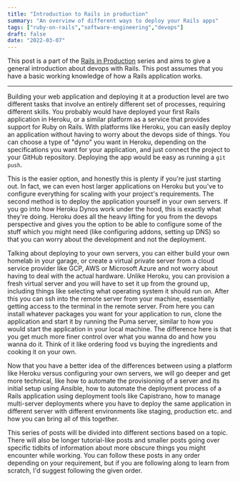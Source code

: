 ```yaml
---
title: "Introduction to Rails in production"
summary: "An overview of different ways to deploy your Rails apps"
tags: ["ruby-on-rails","software-engineering","devops"]
draft: false
date: "2022-03-07"
---
```


This post is a part of the [Rails in Production](/blog/rails-in-production) series and aims to give a general introduction about devops with Rails. This post assumes that you have a basic working knowledge of how a Rails application works.

---

Building your web application and deploying it at a production level are two different tasks that involve an entirely different set of processes, requiring different skills. You probably would have deployed your first Rails application in Heroku, or a similar platform as a service that provides support for Ruby on Rails. With platforms like Heroku, you can easily deploy an application without having to worry about the devops side of things. You can choose a type of "dyno" you want in Heroku, depending on the specifications you want for your application, and just connect the project to your GitHub repository. Deploying the app would be easy as running a `git push`. 

This is the easier option, and honestly this is plenty if you're just starting out. In fact, we can even host larger applications on Heroku but you've to configure everything for scaling with your project's requirements. The second method is to deploy the application yourself in your own servers. If you go into how Heroku Dynos work under the hood, this is exactly what they're doing. Heroku does all the heavy lifting for you from the devops perspective and gives you the option to be able to configure some of the stuff which you might need (like configuring addons, setting up DNS) so that you can worry about the development and not the deployment. 

Talking about deploying to your own servers, you can either build your own homelab in your garage, or create a virtual private server from a cloud service provider like GCP, AWS or Microsoft Azure and not worry about having to deal with the actual hardware. Unlike Heroku, you can provision a fresh virtual server and you will have to set it up from the ground up, including things like selecting what operating system it should run on. After this you can ssh into the remote server from your machine, essentially getting access to the terminal in the remote server. From here you can install whatever packages you want for your application to run, clone the application and start it by running the Puma server, similar to how you would start the application in your local machine. The difference here is that you get much more finer control over what you wanna do and how you wanna do it. Think of it like ordering food vs buying the ingredients and cooking it on your own. 

Now that you have a better idea of the differences between using a platform like Heroku versus configuring your own servers, we will go deeper and get more technical, like how to automate the provisioning of a server and its initial setup using Ansible, how to automate the deployment process of a Rails application using deployment tools like Capistrano, how to manage multi-server deployments where you have to deploy the same application in different server with different environments like staging, production etc. and how you can bring all of this together. 

This series of posts will be divided into different sections based on a topic. There will also be longer tutorial-like posts and smaller posts going over specific tidbits of information about more obscure things you might encounter while working. You can follow these posts in any order depending on your requirement, but if you are following along to learn from scratch, I'd suggest following the given order.